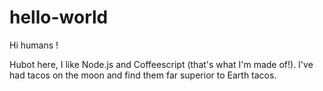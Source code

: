 # hello-world
Hi humans !

Hubot here, I like Node.js and Coffeescript (that's what I'm made of!).
I've had tacos on the moon and find them far superior to Earth tacos.
